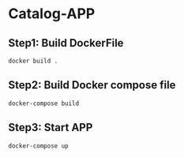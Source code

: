 # Catalog-APP
## Step1: Build DockerFile
```
docker build .
```
## Step2: Build Docker compose file
```
docker-compose build 
```
## Step3: Start APP
```
docker-compose up 
```
